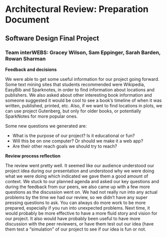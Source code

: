# Architectural Review: Preparation Document

## Software Design Final Project
### **Team interWEBS:** Gracey Wilson, Sam Eppinger, Sarah Barden, Rowan Sharman

**Feedback and decisions**

We were able to get some useful information for our project going forward.  Some text mining sites that students recommended were Wikipedia, EasyBib and Sparknotes, in order to find information about locations and publishers.  We also asked about other interesting book information and someone suggested it would be cool to see a book’s timeline of when it was written, published, printed, etc.  Also, if we want to find locations in plots, we can use project Gutenberg, but only for older books, or potentially SparkNotes for more popular ones.

Some new questions we generated are:
- What is the purpose of our project? Is it educational or fun?
- Will this be on one computer? Or should we make it a web app?
- Are their other reach goals we should try to reach?

**Review process reflection**

The review went pretty well. It seemed like our audience understood our project idea during our presentation and understood why we were doing what we were doing which indicated we gave them a good amount of context. We stuck to our planned agenda and asked our key questions and during the feedback from our peers, we also came up with a few more questions as the discussion went on. We had not really run into any actual problems by the time we had our review, so we didn’t have any super pressing questions to ask. You can always do more work to be more prepared, especially if you run into unexpected problems. Next time, it would probably be more effective to have a more fluid story and vision for our project. It also would have probably been useful to have more discussion with the peer reviewers, or have them test out our idea (have them test a “simulation” of our project to see if our idea is fun or not.
